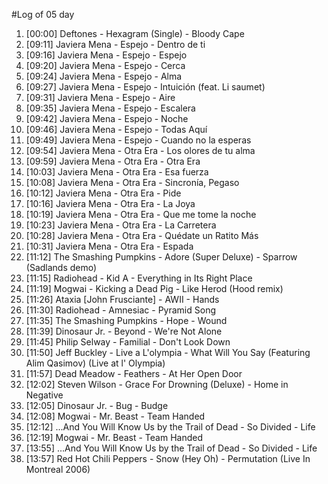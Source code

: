 #Log of 05 day

1. [00:00] Deftones - Hexagram (Single) - Bloody Cape
1. [09:11] Javiera Mena - Espejo - Dentro de ti
1. [09:16] Javiera Mena - Espejo - Espejo
1. [09:20] Javiera Mena - Espejo - Cerca
1. [09:24] Javiera Mena - Espejo - Alma
1. [09:27] Javiera Mena - Espejo - Intuición (feat. Li saumet)
1. [09:31] Javiera Mena - Espejo - Aire
1. [09:35] Javiera Mena - Espejo - Escalera
1. [09:42] Javiera Mena - Espejo - Noche
1. [09:46] Javiera Mena - Espejo - Todas Aquí
1. [09:49] Javiera Mena - Espejo - Cuando no la esperas
1. [09:54] Javiera Mena - Otra Era - Los olores de tu alma
1. [09:59] Javiera Mena - Otra Era - Otra Era
1. [10:03] Javiera Mena - Otra Era - Esa fuerza
1. [10:08] Javiera Mena - Otra Era - Sincronía, Pegaso
1. [10:12] Javiera Mena - Otra Era - Pide
1. [10:16] Javiera Mena - Otra Era - La Joya
1. [10:19] Javiera Mena - Otra Era - Que me tome la noche
1. [10:23] Javiera Mena - Otra Era - La Carretera
1. [10:28] Javiera Mena - Otra Era - Quédate un Ratito Más
1. [10:31] Javiera Mena - Otra Era - Espada
1. [11:12] The Smashing Pumpkins - Adore (Super Deluxe) - Sparrow (Sadlands demo)
1. [11:15] Radiohead - Kid A - Everything in Its Right Place
1. [11:19] Mogwai - Kicking a Dead Pig - Like Herod (Hood remix)
1. [11:26] Ataxia [John Frusciante] - AWII - Hands
1. [11:30] Radiohead - Amnesiac - Pyramid Song
1. [11:35] The Smashing Pumpkins - Hope - Wound
1. [11:39] Dinosaur Jr. - Beyond - We're Not Alone
1. [11:45] Philip Selway - Familial - Don't Look Down
1. [11:50] Jeff Buckley - Live a L'olympia - What Will You Say (Featuring Alim Qasimov) (Live at l' Olympia)
1. [11:57] Dead Meadow - Feathers - At Her Open Door
1. [12:02] Steven Wilson - Grace For Drowning (Deluxe) - Home in Negative
1. [12:05] Dinosaur Jr. - Bug - Budge
1. [12:08] Mogwai - Mr. Beast - Team Handed
1. [12:12] ...And You Will Know Us by the Trail of Dead - So Divided - Life
1. [12:19] Mogwai - Mr. Beast - Team Handed
1. [13:55] ...And You Will Know Us by the Trail of Dead - So Divided - Life
1. [13:57] Red Hot Chili Peppers - Snow (Hey Oh) - Permutation (Live In Montreal 2006)
